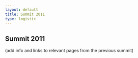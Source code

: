 ```yaml
---
layout: default
title: Summit 2011
type: logistic
---
```


## Summit 2011

(add info and links to relevant pages from the previous summit)
